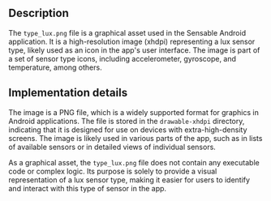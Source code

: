 ## Description

The `type_lux.png` file is a graphical asset used in the Sensable Android application. It is a high-resolution image (xhdpi) representing a lux sensor type, likely used as an icon in the app's user interface. The image is part of a set of sensor type icons, including accelerometer, gyroscope, and temperature, among others.


## Implementation details

The image is a PNG file, which is a widely supported format for graphics in Android applications. The file is stored in the `drawable-xhdpi` directory, indicating that it is designed for use on devices with extra-high-density screens. The image is likely used in various parts of the app, such as in lists of available sensors or in detailed views of individual sensors.

As a graphical asset, the `type_lux.png` file does not contain any executable code or complex logic. Its purpose is solely to provide a visual representation of a lux sensor type, making it easier for users to identify and interact with this type of sensor in the app.



